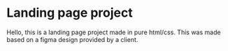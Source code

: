 # Landing page project

Hello, this is a landing page project made in pure html/css. This was made based on a figma design provided by a client.
